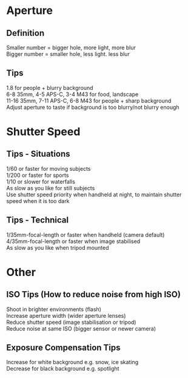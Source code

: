 # Aperture  
  
## Definition  
Smaller number = bigger hole, more light, more blur  
Bigger number = smaller hole, less light. less blur  
  
## Tips  
1.8 for people + blurry background  
6-8 35mm, 4-5 APS-C, 3-4 M43 for food, landscape  
11-16 35mm, 7-11 APS-C, 6-8 M43 for people + sharp background  
Adjust aperture to taste if background is too blurry/not blurry enough  
  
# Shutter Speed  
  
## Tips - Situations  
1/60 or faster for moving subjects  
1/200 or faster for sports  
1/10 or slower for waterfalls  
As slow as you like for still subjects  
Use shutter speed priority when handheld at night, to maintain shutter speed when it is too dark  
  
## Tips - Technical  
1/35mm-focal-length or faster when handheld (camera default)  
4/35mm-focal-length or faster when image stabilised  
As slow as you like when tripod mounted  
  
# Other  
  
## ISO Tips (How to reduce noise from high ISO)  
Shoot in brighter environments (flash)  
Increase aperture width (wider aperture lenses)  
Reduce shutter speed (image stabilisation or tripod)  
Reduce noise at same ISO (bigger sensor or newer camera)  
  
## Exposure Compensation Tips  
Increase for white background e.g. snow, ice skating  
Decrease for black background e.g. spotlight  
  
